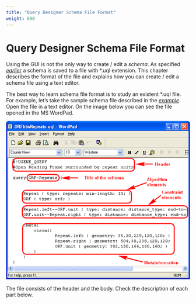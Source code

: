 ```yaml
---
title: "Query Designer Schema File Format"
weight: 600
---
```



# Query Designer Schema File Format

Using the GUI is not the only way to create / edit a _schema_. As specified [_earlier_](../manipulating-schema/saving-schema) a schema is saved to a file with \*.uql extension. This chapter describes the format of the file and explains how you can create / edit a schema file using a text editor.

The best way to learn schema file format is to study an existent \*.uql file. For example, let’s take the sample schema file described in the [_example_](../query-designer-introduction/how-to-create-and-run-schema). Open the file in a text editor. On the image below you can see the file opened in the MS WordPad.


![](/images/65930661/65930662.png)

The file consists of the header and the body. Check the description of each part below.
